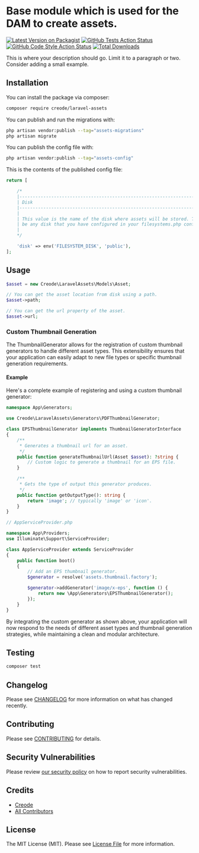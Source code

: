 # Base module which is used for the DAM to create assets.

[![Latest Version on Packagist](https://img.shields.io/packagist/v/creode/laravel-assets.svg?style=flat-square)](https://packagist.org/packages/creode/laravel-assets)
[![GitHub Tests Action Status](https://img.shields.io/github/actions/workflow/status/creode-modules/laravel-assets/run-tests.yml?branch=main&label=tests&style=flat-square)](https://github.com/creode-modules/laravel-assets/actions?query=workflow%3Arun-tests+branch%3Amain)
[![GitHub Code Style Action Status](https://img.shields.io/github/actions/workflow/status/creode-modules/laravel-assets/fix-php-code-style-issues.yml?branch=main&label=code%20style&style=flat-square)](https://github.com/creode-modules/laravel-assets/actions?query=workflow%3A"Fix+PHP+code+style+issues"+branch%3Amain)
[![Total Downloads](https://img.shields.io/packagist/dt/creode/laravel-assets.svg?style=flat-square)](https://packagist.org/packages/creode/laravel-assets)

This is where your description should go. Limit it to a paragraph or two. Consider adding a small example.

## Installation

You can install the package via composer:

```bash
composer require creode/laravel-assets
```

You can publish and run the migrations with:

```bash
php artisan vendor:publish --tag="assets-migrations"
php artisan migrate
```

You can publish the config file with:

```bash
php artisan vendor:publish --tag="assets-config"
```

This is the contents of the published config file:

```php
return [

    /*
    |--------------------------------------------------------------------------
    | Disk
    |--------------------------------------------------------------------------
    |
    | This value is the name of the disk where assets will be stored. This can
    | be any disk that you have configured in your filesystems.php config file.
    |
    */

    'disk' => env('FILESYSTEM_DISK', 'public'),
];
```

## Usage

```php
$asset = new Creode\LaravelAssets\Models\Asset;

// You can get the asset location from disk using a path.
$asset->path;

// You can get the url property of the asset.
$asset->url;
```

### Custom Thumbnail Generation
The ThumbnailGenerator allows for the registration of custom thumbnail generators to handle different asset types. This extensibility ensures that your application can easily adapt to new file types or specific thumbnail generation requirements.

#### Example

Here's a complete example of registering and using a custom thumbnail generator:

```php
namespace App\Generators;

use Creode\LaravelAssets\Generators\PDFThumbnailGenerator;

class EPSThumbnailGenerator implements ThumbnailGeneratorInterface
{
    /**
     * Generates a thumbnail url for an asset.
     */
    public function generateThumbnailUrl(Asset $asset): ?string {
        // Custom logic to generate a thumbnail for an EPS file.
    }

    /**
     * Gets the type of output this generator produces.
     */
    public function getOutputType(): string {
        return 'image'; // typically 'image' or 'icon'.
    }
}
```

```php
// AppServiceProvider.php

namespace App\Providers;
use Illuminate\Support\ServiceProvider;

class AppServiceProvider extends ServiceProvider
{
    public function boot()
    {
        // Add an EPS thumbnail generator.
        $generator = resolve('assets.thumbnail.factory');

        $generator->addGenerator('image/x-eps', function () {
            return new \App\Generators\EPSThumbnailGenerator();
        });
    }
}
```

By integrating the custom generator as shown above, your application will now respond to the needs of different asset types and thumbnail generation strategies, while maintaining a clean and modular architecture.

## Testing

```bash
composer test
```

## Changelog

Please see [CHANGELOG](CHANGELOG.md) for more information on what has changed recently.

## Contributing

Please see [CONTRIBUTING](CONTRIBUTING.md) for details.

## Security Vulnerabilities

Please review [our security policy](../../security/policy) on how to report security vulnerabilities.

## Credits

- [Creode](https://github.com/creode)
- [All Contributors](../../contributors)

## License

The MIT License (MIT). Please see [License File](LICENSE.md) for more information.
